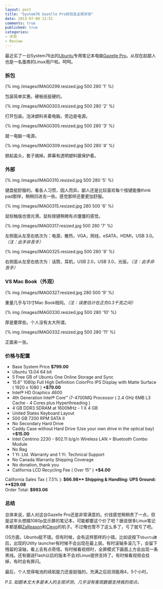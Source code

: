```yaml
---
layout: post
title: "System76 Gazelle Pro拆包及主观评测"
date: 2013-07-08 12:51
comments: true
published: true
categories: 
- 评测
- Review
---
```

最近买了一台System76出的[Ubuntu](http://www.ubuntu.com/)专用笔记本电脑[Gazelle Pro](https://www.system76.com/laptops/model/gazp9)。从现在起鄙人也是一名蛋疼的Linux用户啦。呵呵。

### 拆包

{% img /images/IMAG0299.resized.jpg 500 280 '1' %}

包装简单实惠。硬板纸挺硬的。

{% img /images/IMAG0303.resized.jpg 500 280 '2' %}

打开包装。泡沫塑料夹着电脑，旁边是电源。

{% img /images/IMAG0305.resized.jpg 500 280 '3' %}

就一电脑一电源。

{% img /images/IMAG0309.resized.jpg 500 280 '4' %}

掀起盖头，套子摘掉。屏幕有透明塑料膜保护着。

### 外部

{% img /images/IMAG0310.resized.jpg 500 280 '5' %}

键盘挺舒服的。看各人习惯，因人而异。鄙人还是比较喜欢每个按键能像think pad那样，稍稍凹进去一些。感觉那样还要更加舒服。

{% img /images/IMAG0315.resized.jpg 280 500 '6' %}

鼠标触版也很光滑。鼠标按键稍微有点僵僵的感觉。

{% img /images/IMAG0317.resized.jpg 500 280 '7' %}

左侧面从左至右依次为：电源，散热，VGA，网线，eSATA，HDMI，USB 3.0。*（注：此手非吾手）*

{% img /images/IMAG0325.resized.jpg 500 280 '8' %}

右侧面从左至右依次为：话筒，耳机，USB 2.0，USB 3.0，光驱。*（注：此手非吾手）*

### VS Mac Book（外观）

{% img /images/IMAG0327.resized.jpg 280 500 '9' %}

重量几乎与13寸Mac Book相同。*（注：误差估计在正负0.3千克之间）*

{% img /images/IMAG0330.resized.jpg 500 280 '10' %}

厚是要厚些。个人没有太大所谓。

{% img /images/IMAG0332.resized.jpg 500 280 '11' %}

正面来一张。

### 价格与配置

+ Base System Price 	**$799.00**
+ Ubuntu 13.04 64 bit
+ 5 Free GB of Ubuntu One Online Storage and Sync
+ 15.6" 1080p Full High Definition ColorPro IPS Display with Matte Surface ( 1920 x 1080 ) 	**+$79.00**
+ Intel® HD Graphics 4600
+ 4th Generation Intel® Core™ i7-4700MQ Processor ( 2.4 GHz 6MB L3 Cache - 4 Cores plus Hyperthreading )
+ 4 GB DDR3 SDRAM at 1600MHz - 1 X 4 GB
+ United States Keyboard Layout
+ 500 GB 7200 RPM SATA II
+ No Secondary Hard Drive
+ Caddy Case without Hard Drive (Use your own drive in the optical bay) 	**+$15.00**
+ Intel Centrino 2230 - 802.11 b/g/n Wireless LAN + Bluetooth Combo Module
+ No Bag
+ 1 Yr. Ltd. Warranty and 1 Yr. Technical Support
+ No Canada Warranty Shipping Coverage
+ No donation, thank you
+ California LCD Recycling Fee ( Over 15" )     **+$4.00**

California Sales Tax ( 7.5% ):	  	  	**$66.98**  
Shipping & Handling: 	UPS Ground: 	**$29.08**  
Order Total: 	**$993.06**
 
### 总结

总体来说，鄙人对这台Gazelle Pro还是非常满意的。价钱感觉稍稍贵了一点，但是这年头想搞1080p显示屏的笔记本，可能都要这个价了吧？据说很多Linux笔记本都是翻[ZaReason](http://zareason.com/shop/Laptops/)和[Clevo](http://www.clevo.com.tw/en/products/index.asp)的机子。不过俺也管不了这么多了，亏了就亏了吧。

OS方面，Ubuntu挺不错。但有时候，会有这样那样的小错。比如说按下`Ubuntu建`后，出现的Utilty launcher有时候不会出现在最上层。有时滚轴多滚几下，会留下残留的滚轴，看上去有点奇怪。有时候看视频时，全屏模式下画面上方会出现一条黑线。还有据说Flash以后的版本不会对Linux提供支持了。有时候看视频会挂掉，有时会有屏闪。

最后，个人觉得电池的续航能力还是挺强的。充满之后目测能用4，5个小时。

*P.S. 如题本文大多是本人的主观评测，几乎没有客观数据支持我的观点。*

